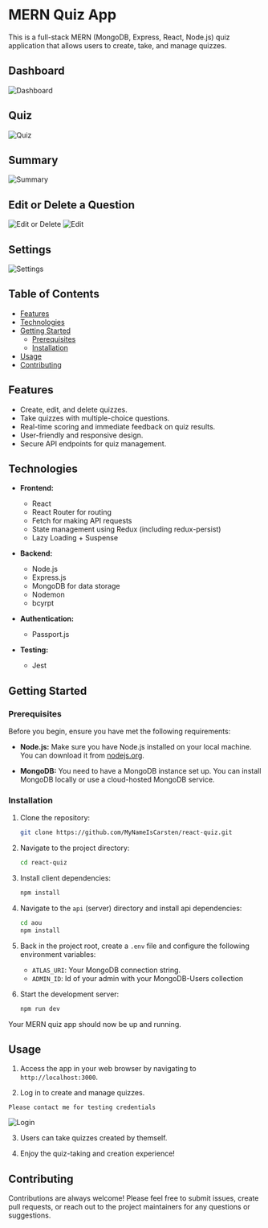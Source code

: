 # MERN Quiz App

This is a full-stack MERN (MongoDB, Express, React, Node.js) quiz application that allows users to create, take, and manage quizzes.

## Dashboard
![Dashboard](./dashboard.png)
## Quiz
![Quiz](./quiz.png)
## Summary
![Summary](./summary.png)
## Edit or Delete a Question
![Edit or Delete](./updateordelete.png)
![Edit](./edit.png)
## Settings
![Settings](./settings.png)

## Table of Contents

- [Features](#features)
- [Technologies](#technologies)
- [Getting Started](#getting-started)
  - [Prerequisites](#prerequisites)
  - [Installation](#installation)
- [Usage](#usage)
- [Contributing](#contributing)

## Features

- Create, edit, and delete quizzes.
- Take quizzes with multiple-choice questions.
- Real-time scoring and immediate feedback on quiz results.
- User-friendly and responsive design.
- Secure API endpoints for quiz management.

## Technologies

- **Frontend:**
  - React
  - React Router for routing
  - Fetch for making API requests
  - State management using Redux (including redux-persist)
  - Lazy Loading + Suspense

- **Backend:**
  - Node.js
  - Express.js
  - MongoDB for data storage
  - Nodemon
  - bcyrpt

- **Authentication:**
  - Passport.js

- **Testing:**
  - Jest

## Getting Started

### Prerequisites

Before you begin, ensure you have met the following requirements:

- **Node.js:** Make sure you have Node.js installed on your local machine. You can download it from [nodejs.org](https://nodejs.org/).

- **MongoDB:** You need to have a MongoDB instance set up. You can install MongoDB locally or use a cloud-hosted MongoDB service.

### Installation

1. Clone the repository:

   ```bash
   git clone https://github.com/MyNameIsCarsten/react-quiz.git
   ```

2. Navigate to the project directory:

   ```bash
   cd react-quiz
   ```

3. Install client dependencies:

   ```bash
   npm install
   ```

4. Navigate to the `api` (server) directory and install api dependencies:

   ```bash
   cd aou
   npm install
   ```

5. Back in the project root, create a `.env` file and configure the following environment variables:

   - `ATLAS_URI`: Your MongoDB connection string.
   - `ADMIN_ID`: Id of your admin with your MongoDB-Users collection

6. Start the development server:

   ```bash
   npm run dev
   ```

Your MERN quiz app should now be up and running.

## Usage

1. Access the app in your web browser by navigating to `http://localhost:3000`.

2. Log in to create and manage quizzes.

`Please contact me for testing credentials`

![Login](./login.png)

3. Users can take quizzes created by themself.

4. Enjoy the quiz-taking and creation experience!


## Contributing

Contributions are always welcome! Please feel free to submit issues, create pull requests, or reach out to the project maintainers for any questions or suggestions.

